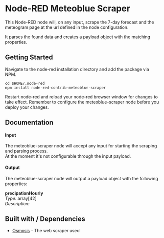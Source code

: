 Node-RED Meteoblue Scraper
==========================

This Node-RED node will, on any input, scrape the 7-day forecast and the meteogram page
at the url defined in the node configuration.

It parses the found data and creates a payload object with the matching properties.

Getting Started
---------------
Navigate to the node-red installation directory and add the package via NPM.
```
cd $HOME/.node-red
npm install node-red-contrib-meteoblue-scraper
```
Restart node-red and reload your node-red browser window for changes to take effect.
Remember to configure the meteoblue-scraper node before you deploy your changes.

Documentation
-------------
#### Input  
The meteoblue-scraper node will accept any input for starting the scraping and 
parsing process.  
At the moment it's not configurable through the input payload.

#### Output  
The meteoblue-scraper node will output a payload object with the following properties:

**precipationHourly**  
*Type:* array[42]  
*Description:* 

Built with / Dependencies
----------
- [Osmosis](https://github.com/rchipka/node-osmosis) - The web scraper used